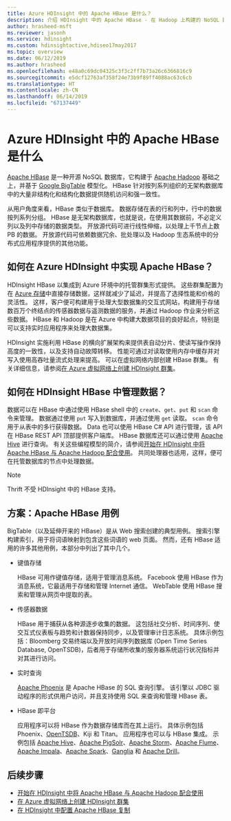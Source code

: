 ```yaml
---
title: Azure HDInsight 中的 Apache HBase 是什么？
description: 介绍 HDInsight 中的 Apache HBase - 在 Hadoop 上构建的 NoSQL 数据库。 了解相关用例并将 HBase 与其他 Hadoop 群集进行比较。
author: hrasheed-msft
ms.reviewer: jasonh
ms.service: hdinsight
ms.custom: hdinsightactive,hdiseo17may2017
ms.topic: overview
ms.date: 06/12/2019
ms.author: hrasheed
ms.openlocfilehash: e48a0c69dc04325c3f3c2ff7b73a26c6366816c9
ms.sourcegitcommit: e5dcf12763af358f24e73b9f89ff4088ac63c6cb
ms.translationtype: HT
ms.contentlocale: zh-CN
ms.lasthandoff: 06/14/2019
ms.locfileid: "67137449"
---
```

# <a name="what-is-apache-hbase-in-azure-hdinsight"></a>Azure HDInsight 中的 Apache HBase 是什么

[Apache HBase](https://hbase.apache.org/) 是一种开源 NoSQL 数据库，它构建于 [Apache Hadoop](https://hadoop.apache.org/) 基础之上，并基于 [Google BigTable](https://cloud.google.com/bigtable/) 模型化。 HBase 针对按列系列组织的无架构数据库中的大量非结构化和结构化数据提供随机访问和强一致性。

从用户角度来看，HBase 类似于数据库。 数据存储在表的行和列中，行中的数据按列系列分组。 HBase 是无架构数据库，也就是说，在使用其数据前，不必定义列以及列中存储的数据类型。 开放源代码可进行线性伸缩，以处理上千节点上数 PB 的数据。 开放源代码可依赖数据冗余、批处理以及 Hadoop 生态系统中的分布式应用程序提供的其他功能。

## <a name="how-is-apache-hbase-implemented-in-azure-hdinsight"></a>如何在 Azure HDInsight 中实现 Apache HBase？

HDInsight HBase 以集成到 Azure 环境中的托管群集形式提供。 这些群集配置为在 [Azure 存储](./../hdinsight-hadoop-use-blob-storage.md)中直接存储数据，这样就减少了延迟，并提高了选择性能和价格的灵活性。 这样，客户便可构建用于处理大型数据集的交互式网站，构建用于存储数百万个终结点的传感器数据与遥测数据的服务，并通过 Hadoop 作业来分析这些数据。 HBase 和 Hadoop 是在 Azure 中构建大数据项目的良好起点，特别是可以支持实时应用程序来处理大数据集。

HDInsight 实施利用 HBase 的横向扩展架构来提供表自动分片、使读写操作保持高度的一致性，以及支持自动故障转移。 性能可通过对读取使用内存中缓存并对写入使用高吞吐量流式处理来提高。 可以在虚拟网络内部创建 HBase 群集。 有关详细信息，请参阅[在 Azure 虚拟网络上创建 HDInsight 群集](./apache-hbase-provision-vnet.md)。

## <a name="how-is-data-managed-in-hdinsight-hbase"></a>如何在 HDInsight HBase 中管理数据？
数据可以在 HBase 中通过使用 HBase shell 中的 `create`、`get`、`put` 和 `scan` 命令来管理。 数据通过使用 `put` 写入到数据库，并通过使用 `get` 读取。 `scan` 命令用于从表中的多行获得数据。 Data 也可以使用 HBase C# API 进行管理，该 API 在 HBase REST API 顶部提供客户端库。 HBase 数据库还可以通过使用 [Apache Hive](https://hive.apache.org/) 进行查询。 有关这些编程模型的简介，请参阅[开始在 HDInsight 中将 Apache HBase 与 Apache Hadoop 配合使用](./apache-hbase-tutorial-get-started-linux.md)。 共同处理器也适用，这样，便可在托管数据库的节点中处理数据。

> [!NOTE]  
> Thrift 不受 HDInsight 中的 HBase 支持。

## <a name="scenarios-use-cases-for-apache-hbase"></a>方案：Apache HBase 用例
BigTable（以及延伸开来的 HBase）是从 Web 搜索创建的典型用例。 搜索引擎构建索引，用于将词语映射到包含这些词语的 web 页面。 然而，还有 HBase 适用的许多其他用例，本部分中列出了其中几个。

* 键值存储
  
    HBase 可用作键值存储，适用于管理消息系统。 Facebook 使用 HBase 作为消息系统，它最适用于存储和管理 Internet 通信。 WebTable 使用 HBase 搜索和管理从网页中提取的表。
* 传感器数据
  
    HBase 用于捕获从各种源逐步收集的数据。 这包括社交分析、时间序列、使交互式仪表板与趋势和计数器保持同步，以及管理审计日志系统。 具体示例包括：Bloomberg 交易终端以及开放时间序列数据库 (Open Time Series Database, OpenTSDB)，后者用于存储所收集的服务器系统运行状况指标并对其进行访问。
* 实时查询
  
    [Apache Phoenix](https://phoenix.apache.org/) 是 Apache HBase 的 SQL 查询引擎。 该引擎以 JDBC 驱动程序的形式供用户访问，并且支持使用 SQL 来查询和管理 HBase 表。
* HBase 即平台
  
    应用程序可以将 HBase 作为数据存储库而在其上运行。 具体示例包括 Phoenix、[OpenTSDB](http://opentsdb.net/)、Kiji 和 Titan。 应用程序也可以与 HBase 集成。 示例包括 [Apache Hive](https://hive.apache.org/)、[Apache Pig](https://pig.apache.org/)[Solr](https://lucene.apache.org/solr/)、[Apache Storm](https://storm.apache.org/)、[Apache Flume](https://flume.apache.org/)、[Apache Impala](https://impala.apache.org/)、[Apache Spark](https://spark.apache.org/)、[Ganglia](http://ganglia.info/) 和 [Apache Drill](https://drill.apache.org/)。

## <a name="next-steps"></a>后续步骤

* [开始在 HDInsight 中将 Apache HBase 与 Apache Hadoop 配合使用](./apache-hbase-tutorial-get-started-linux.md)
* [在 Azure 虚拟网络上创建 HDInsight 群集](./apache-hbase-provision-vnet.md)
* [在 HDInsight 中配置 Apache HBase 复制](apache-hbase-replication.md)
